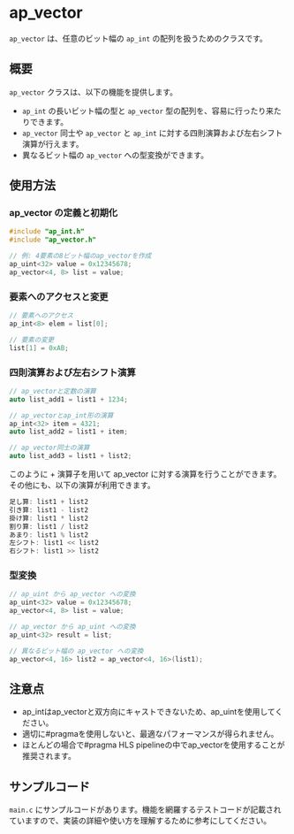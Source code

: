 # ap_vector

`ap_vector` は、任意のビット幅の `ap_int` の配列を扱うためのクラスです。

## 概要

`ap_vector` クラスは、以下の機能を提供します。

- `ap_int` の長いビット幅の型と `ap_vector` 型の配列を、容易に行ったり来たりできます。
- `ap_vector` 同士や `ap_vector` と `ap_int` に対する四則演算および左右シフト演算が行えます。
- 異なるビット幅の `ap_vector` への型変換ができます。

## 使用方法

### ap_vector の定義と初期化

```c++
#include "ap_int.h"
#include "ap_vector.h"

// 例: 4要素の8ビット幅のap_vectorを作成
ap_uint<32> value = 0x12345678;
ap_vector<4, 8> list = value;
```

### 要素へのアクセスと変更

```c++
// 要素へのアクセス
ap_int<8> elem = list[0];

// 要素の変更
list[1] = 0xAB;
```

### 四則演算および左右シフト演算

```c++
// ap_vectorと定数の演算
auto list_add1 = list1 + 1234;

// ap_vectorとap_int形の演算
ap_int<32> item = 4321;
auto list_add2 = list1 + item;

// ap_vector同士の演算
auto list_add3 = list1 + list2;
```

このように + 演算子を用いて ap_vector に対する演算を行うことができます。
その他にも、以下の演算が利用できます。

```c++
足し算: list1 + list2
引き算: list1 - list2
掛け算: list1 * list2
割り算: list1 / list2
あまり: list1 % list2
左シフト: list1 << list2
右シフト: list1 >> list2
```

### 型変換

```c++
// ap_uint から ap_vector への変換
ap_uint<32> value = 0x12345678;
ap_vector<4, 8> list = value;

// ap_vector から ap_uint への変換
ap_uint<32> result = list;

// 異なるビット幅の ap_vector への変換
ap_vector<4, 16> list2 = ap_vector<4, 16>(list1);
```

## 注意点
- ap_intはap_vectorと双方向にキャストできないため、ap_uintを使用してください。
- 適切に#pragmaを使用しないと、最適なパフォーマンスが得られません。
- ほとんどの場合で#pragma HLS pipelineの中でap_vectorを使用することが推奨されます。

## サンプルコード

`main.c` にサンプルコードがあります。機能を網羅するテストコードが記載されていますので、実装の詳細や使い方を理解するために参考にしてください。
